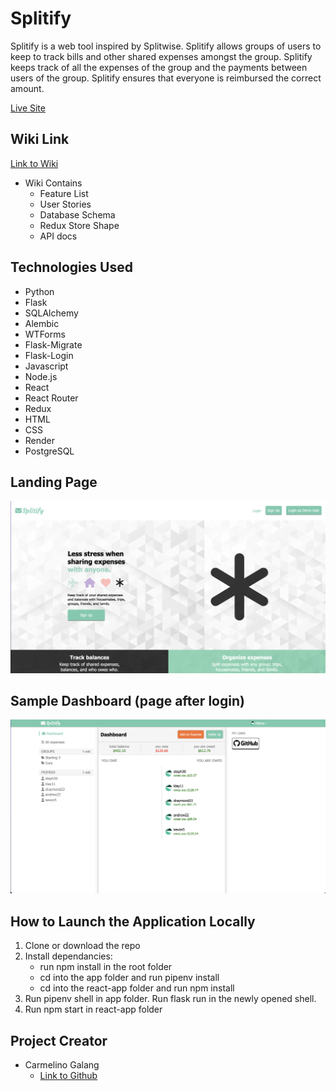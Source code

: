 # Splitify
Splitify is a web tool inspired by Splitwise. Splitify allows groups of users to keep to track bills and other shared expenses amongst the group. Splitify keeps track of all the expenses of the group and the payments between users of the group. Splitify ensures that everyone is reimbursed the correct amount.

[Live Site](https://splitify.onrender.com/)


## Wiki Link
[Link to Wiki](https://github.com/cgalang9/Splitify/wiki)
* Wiki Contains
   * Feature List
   * User Stories
   * Database Schema
   * Redux Store Shape
   * API docs


## Technologies Used
* Python
* Flask
* SQLAlchemy
* Alembic
* WTForms
* Flask-Migrate
* Flask-Login
* Javascript
* Node.js
* React
* React Router
* Redux
* HTML
* CSS
* Render
* PostgreSQL


## Landing Page
![landing page](./landing-page.png)

## Sample Dashboard (page after login)
![dashboard](./dashboard.png)


##  How to Launch the Application Locally
1. Clone or download the repo
2. Install dependancies:
     * run npm install in the root folder
     * cd into the app folder and run pipenv install
     * cd into the react-app folder and run npm install
3. Run pipenv shell in app folder. Run flask run in the newly opened shell.
4. Run npm start in react-app folder


## Project Creator
* Carmelino Galang
   * [Link to Github](https://github.com/cgalang9)
